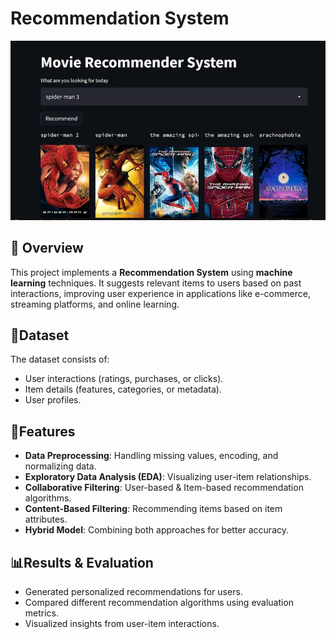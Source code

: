 
# Recommendation System

![Image_Alt](Recommender_system.png)

## 📌 Overview  
This project implements a **Recommendation System** using **machine learning** techniques. It suggests relevant items to users based on past interactions, improving user experience in applications like e-commerce, streaming platforms, and online learning.



## 📂Dataset  
The dataset consists of:  
- User interactions (ratings, purchases, or clicks).  
- Item details (features, categories, or metadata).  
- User profiles.



## 🚀Features  
- **Data Preprocessing**: Handling missing values, encoding, and normalizing data.  
- **Exploratory Data Analysis (EDA)**: Visualizing user-item relationships.  
- **Collaborative Filtering**: User-based & Item-based recommendation algorithms.  
- **Content-Based Filtering**: Recommending items based on item attributes.  
- **Hybrid Model**: Combining both approaches for better accuracy. 

## 📊Results & Evaluation
- Generated personalized recommendations for users.
- Compared different recommendation algorithms using evaluation metrics.
- Visualized insights from user-item interactions.
